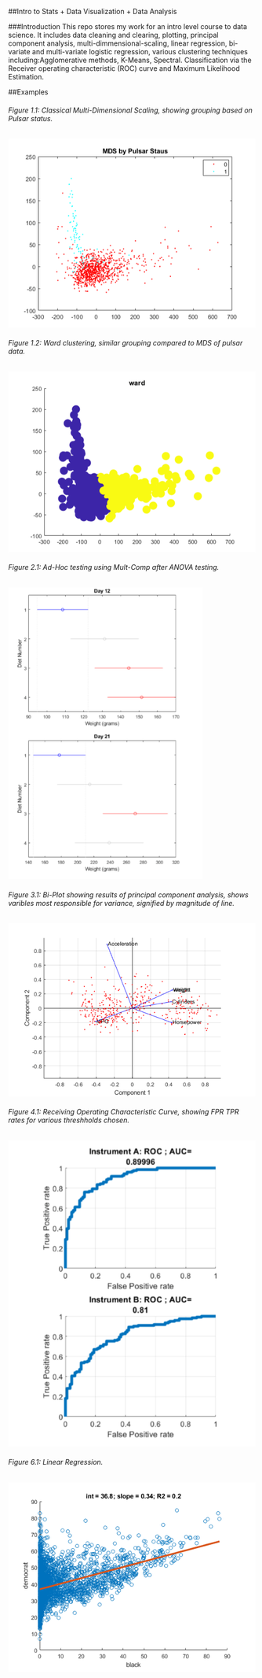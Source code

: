 ##Intro to Stats + Data Visualization + Data Analysis 

###Introduction 
This repo stores my work for an intro level course to data science. It includes data cleaning and clearing, plotting, principal component analysis, multi-dimmensional-scaling, linear regression, bi-variate and multi-variate logistic regression, various clustering techniques including:Agglomerative methods, K-Means, Spectral. Classification via the Receiver operating characteristic (ROC) curve and Maximum Likelihood Estimation.    

##Examples
###### _Figure 1.1: Classical Multi-Dimensional Scaling, showing grouping based on Pulsar status._
![mds](mds.png?raw=true "MDS")

###### _Figure 1.2: Ward clustering, similar grouping compared to MDS of pulsar data._
![mds](ward.png?raw=true "MDS")

###### _Figure 2.1: Ad-Hoc testing using Mult-Comp after ANOVA testing._
![mds](adhoc.png?raw=true "MDS")

###### _Figure 3.1: Bi-Plot showing  results of principal component analysis, shows varibles most responsible for variance, signified by magnitude of line._
![mds](biplot.png?raw=true "MDS")

###### _Figure 4.1: Receiving Operating Characteristic Curve, showing FPR TPR rates for various threshholds chosen._
![mds](roc.png?raw=true "MDS")

###### _Figure 6.1: Linear Regression._
![mds](linreg.png?raw=true "MDS")